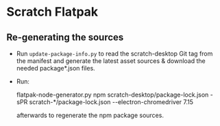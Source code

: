 # Scratch Flatpak

## Re-generating the sources

- Run `update-package-info.py` to read the scratch-desktop Git tag from the manifest and generate
  the latest asset sources & download the needed package\*.json files.
- Run:

    flatpak-node-generator.py npm scratch-desktop/package-lock.json -sPR scratch-\*/package-lock.json --electron-chromedriver 7.15

  afterwards to regenerate the npm package sources.
